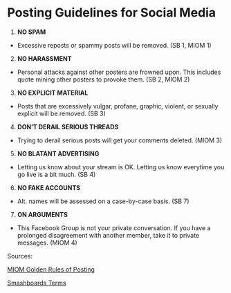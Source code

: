 # Posting Guidelines for Social Media

1. **NO SPAM**
* Excessive reposts or spammy posts will be removed. (SB 1, MIOM 1)

2. **NO HARASSMENT**
* Personal attacks against other posters are frowned upon. This includes quote mining other posters to provoke them. (SB 2, MIOM 2)

3. **NO EXPLICIT MATERIAL**
* Posts that are excessively vulgar, profane, graphic, violent, or sexually explicit will be removed. (SB 3)

4. **DON’T DERAIL SERIOUS THREADS**
* Trying to derail serious posts will get your comments deleted. (MIOM 3)

5. **NO BLATANT ADVERTISING**
* Letting us know about your stream is OK. Letting us know everytime you go live is a bit much. (SB 4)

6. **NO FAKE ACCOUNTS**
* Alt. names will be assessed on a case-by-case basis. (SB 7)

7. **ON ARGUMENTS**
* This Facebook Group is not your private conversation. If you have a prolonged disagreement with another member, take it to private messages. (MIOM 4)

Sources:

[MIOM Golden Rules of Posting](https://www.facebook.com/notes/melee-it-on-me-melee-podcast-fb-group/posting-guidelines/400651450035929)

[Smashboards Terms](https://smashboards.com/help/terms/)